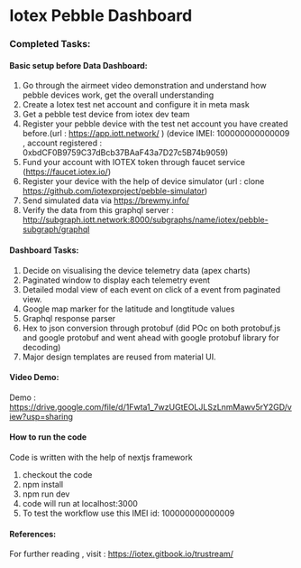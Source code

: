 # Iotex Pebble Dashboard

### Completed Tasks:

#### Basic setup before Data Dashboard:
1. Go through the airmeet video demonstration and understand how pebble devices work, get the overall understanding
1. Create a Iotex test net account and configure it in meta mask
1. Get a pebble test device from iotex dev team 
1. Register your pebble device with the test net account you have created before.(url : https://app.iott.network/ ) (device IMEI: 100000000000009 , 
  account registered : 0xbdCF0B9759C37dBcb37BAaF43a7D27c5B74b9059)
1. Fund your account with IOTEX token through faucet service (https://faucet.iotex.io/)
1. Register your device with the help of device simulator (url : clone https://github.com/iotexproject/pebble-simulator)
1. Send simulated data via https://brewmy.info/ 
1. Verify the data from this graphql server : http://subgraph.iott.network:8000/subgraphs/name/iotex/pebble-subgraph/graphql

#### Dashboard Tasks:
1. Decide on visualising the device telemetry data (apex charts)
1. Paginated window to display each telemetry event
1. Detailed modal view of each event on click of a event from paginated view.
1. Google map marker for the latitude and longtitude values
1. Graphql response parser
1. Hex to json conversion through protobuf (did POc on both protobuf.js and google protobuf and went ahead with google protobuf library for decoding)
1. Major design templates are reused from material UI.

#### Video Demo:

Demo : https://drive.google.com/file/d/1Fwta1_7wzUGtEOLJLSzLnmMawv5rY2GD/view?usp=sharing

#### How to run the code

Code is written with the help of nextjs framework
1. checkout the code
1. npm install
1. npm run dev
1. code will run at localhost:3000
1. To test the workflow use this IMEI id: 100000000000009

#### References:
 For further reading , visit : https://iotex.gitbook.io/trustream/
